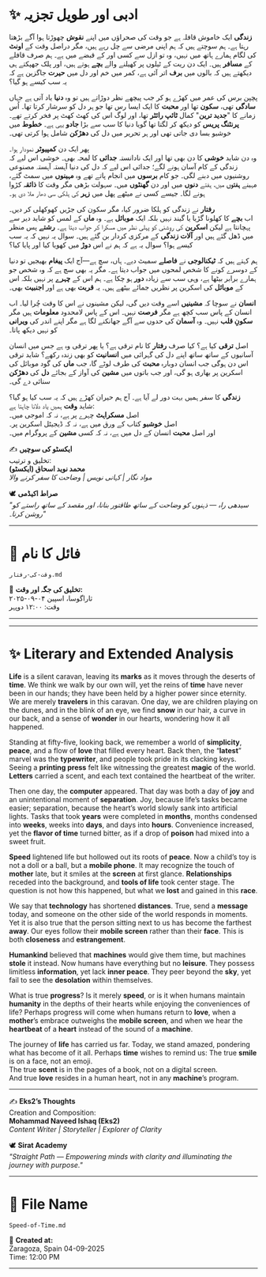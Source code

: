 
# ✨ ادبی اور طویل تجزیہ

**زندگی** ایک خاموش قافلہ ہے جو وقت کی صحراؤں میں اپنے **نقوش** چھوڑتا ہوا آگے بڑھتا رہتا ہے۔ ہم سوچتے ہیں کہ ہم اپنی مرضی سے چل رہے ہیں، مگر دراصل وقت کے **اونٹ** کی لگام ہمارے ہاتھ میں نہیں، وہ تو ازل سے کسی اور کے قبضے میں ہے۔ ہم صرف قافلے کے **مسافر** ہیں۔ ایک دن ریت کے ٹیلوں پر کھیلنے والے **بچے** ہوتے ہیں، اور پلک جھپکتے ہی دیکھتے ہیں کہ بالوں میں **برف** اتر آئی ہے، کمر میں خم اور دل میں **حیرت** جاگزین ہے کہ یہ سب کیسے ہو گیا؟

پچپن برس کی عمر میں کھڑے ہو کر جب پیچھے نظر دوڑاتے ہیں تو وہ **دنیا** یاد آتی ہے جہاں **سادگی** تھی، **سکون** تھا اور **محبت** کا ایک ایسا رس تھا جو ہر دل کو سرشار کرتا تھا۔ اُس زمانے کا "**جدید ترین**" کمال **ٹائپ رائٹر** تھا، اور لوگ اس کی کھٹ کھٹ پر فخر کرتے تھے۔ **پرنٹنگ پریس** کو دیکھ کر لگتا تھا گویا دنیا کا سب سے بڑا **جادو** یہی ہے۔ **خطوط** میں خوشبو بسا دی جاتی تھی اور ہر تحریر میں دل کی **دھڑکن** شامل ہوا کرتی تھی۔

پھر ایک دن **کمپیوٹر** نمودار ہوا۔  
وہ دن شاید **خوشی** کا دن بھی تھا اور ایک نادانستہ **جدائی** کا لمحہ بھی۔ خوشی اس لیے کہ زندگی کے کام آسان ہونے لگے؛ جدائی اس لیے کہ دل کی دنیا آہستہ آہستہ مصنوعی روشنیوں میں دبنے لگی۔ جو کام **برسوں** میں انجام پاتے تھے وہ **مہینوں** میں سمٹ گئے، مہینے **ہفتوں** میں، ہفتے **دنوں** میں اور دن **گھنٹوں** میں۔ سہولت بڑھی مگر وقت کا **ذائقہ** کڑوا ہونے لگا۔ جیسے کسی نے میٹھے پھل میں **زہر** کی ہلکی سی دھار ملا دی ہو۔

**رفتار** نے زندگی کو ہلکا ضرور کیا، مگر سکون کی جڑیں کھوکھلی کر دیں۔  
اب **بچے** کا کھلونا گڑیا یا گیند نہیں بلکہ ایک **موبائل** ہے۔ وہ **ماں** کے لمس کو شاید دیر سے پہچانتا ہے لیکن **اسکرین** کی روشنی کو پہلی نظر میں مسکرا کر جواب دیتا ہے۔ **رشتے** پس منظر میں ڈھل گئے ہیں اور **آلات زندگی** کے مرکزی کردار بن گئے ہیں۔ سوال یہ نہیں کہ یہ سب کیسے ہوا؟ سوال یہ ہے کہ ہم نے اس **دوڑ** میں کھویا کیا اور پایا کیا؟

ہم کہتے ہیں کہ **ٹیکنالوجی** نے **فاصلے** سمیٹ دیے۔ ہاں، سچ ہے—آج ایک **پیغام** بھیجیں تو دنیا کے دوسرے کونے کا شخص لمحوں میں جواب دیتا ہے۔ مگر یہ بھی سچ ہے کہ وہ شخص جو ہمارے برابر بیٹھا ہے، وہی سب سے زیادہ **دور** ہو چکا ہے۔ ہم اس کے **چہرے** پر نہیں بلکہ اس کے **موبائل** کی اسکرین پر نظریں جمائے بیٹھے ہیں۔ یہ **قربت** بھی ہے اور **اجنبیت** بھی۔

**انسان** نے سوچا کہ **مشینیں** اسے وقت دیں گی، لیکن مشینوں نے اس کا وقت چُرا لیا۔ اب انسان کے پاس سب کچھ ہے مگر **فرصت** نہیں۔ اس کے پاس لامحدود **معلومات** ہیں مگر **سکونِ قلب** نہیں۔ وہ **آسمان** کی حدوں سے آگے جھانکنے لگا ہے مگر اپنے اندر کی **ویرانی** کو نہیں دیکھ پاتا۔

اصل **ترقی** کیا ہے؟ کیا صرف **رفتار** کا نام ترقی ہے؟ یا پھر ترقی وہ ہے جس میں انسان آسانیوں کے ساتھ ساتھ اپنے دل کی گہرائی میں **انسانیت** کو بھی زندہ رکھے؟ شاید ترقی اس دن ہوگی جب انسان دوبارہ **محبت** کی طرف لوٹے گا، جب **ماں** کی گود موبائل کی اسکرین پر بھاری ہو گی، اور جب باتوں میں **مشین** کی آواز کے بجائے **دل** کی **دھڑکن** سنائی دے گی۔

**زندگی** کا سفر ہمیں بہت دور لے آیا ہے۔ آج ہم حیران کھڑے ہیں کہ یہ سب کیا ہو گیا؟  
شاید **وقت** ہمیں یاد دلانا چاہتا ہے:  
اصل **مسکراہٹ** چہرے پر ہے، نہ کہ اموجی میں۔  
اصل **خوشبو** کتاب کے ورق میں ہے، نہ کہ ڈیجیٹل اسکرین پر۔  
اور اصل **محبت** انسان کے دل میں ہے، نہ کہ کسی **مشین** کے پروگرام میں۔



✍️ **ایکسٹو کی سوچیں**  
تخلیق و ترتیب:  
**محمد نوید اسحاق (ایکسٹو)**  
*مواد نگار | کہانی نویس | وضاحت کا سفر کرنے والا*  

🕊️ **صراط اکیڈمی**  
*"سیدھی راہ — ذہنوں کو وضاحت کے ساتھ طاقتور بنانا، اور مقصد کے ساتھ راستے کو روشن کرنا۔"*  

---  

# 📂 فائل کا نام
`وقت-کی-رفتار.md`

📅 **تخلیق کی جگہ اور وقت:**  
ثاراگوسا، اسپین  ۰۴-۰۹-۲۰۲۵  
وقت: ۱۲:۰۰ دوپہر  

---
---

# ✨ Literary and Extended Analysis

**Life** is a silent caravan, leaving its **marks** as it moves through the deserts of **time**. We think we walk by our own will, yet the reins of **time** have never been in our hands; they have been held by a higher power since eternity. We are merely **travelers** in this caravan. One day, we are children playing on the dunes, and in the blink of an eye, we find **snow** in our hair, a curve in our back, and a sense of **wonder** in our hearts, wondering how it all happened.

Standing at fifty-five, looking back, we remember a world of **simplicity**, **peace**, and a flow of **love** that filled every heart. Back then, the “**latest**” marvel was the **typewriter**, and people took pride in its clacking keys. Seeing a **printing press** felt like witnessing the greatest **magic** of the world. **Letters** carried a scent, and each text contained the heartbeat of the writer.

Then one day, the **computer** appeared. That day was both a day of **joy** and an unintentional moment of **separation**. Joy, because life’s tasks became easier; separation, because the heart’s world slowly sank into artificial lights. Tasks that took **years** were completed in **months**, months condensed into **weeks**, weeks into **days**, and days into **hours**. Convenience increased, yet the **flavor of time** turned bitter, as if a drop of **poison** had mixed into a sweet fruit.

**Speed** lightened life but hollowed out its roots of **peace**. Now a child’s toy is not a doll or a ball, but a **mobile phone**. It may recognize the touch of **mother** late, but it smiles at the **screen** at first glance. **Relationships** receded into the background, and **tools of life** took center stage. The question is not how this happened, but what we **lost** and gained in this **race**.

We say that **technology** has shortened **distances**. True, send a **message** today, and someone on the other side of the world responds in moments. Yet it is also true that the person sitting next to us has become the farthest **away**. Our eyes follow their **mobile screen** rather than their **face**. This is both **closeness** and **estrangement**.

**Humankind** believed that **machines** would give them time, but machines **stole** it instead. Now humans have everything but no **leisure**. They possess limitless **information**, yet lack **inner peace**. They peer beyond the **sky**, yet fail to see the **desolation** within themselves.

What is true **progress**? Is it merely **speed**, or is it when humans maintain **humanity** in the depths of their hearts while enjoying the conveniences of life? Perhaps progress will come when humans return to **love**, when a **mother**’s embrace outweighs the **mobile screen**, and when we hear the **heartbeat** of a **heart** instead of the sound of a **machine**.

The journey of **life** has carried us far. Today, we stand amazed, pondering what has become of it all. Perhaps **time** wishes to remind us: 
The true **smile** is on a face, not an emoji.  
The true **scent** is in the pages of a book, not on a digital screen.  
And true **love** resides in a human heart, not in any **machine**’s program.

---

✍️ **Eks2’s Thoughts**  
Creation and Composition:  
**Mohammad Naveed Ishaq (Eks2)**  
*Content Writer | Storyteller | Explorer of Clarity*  

🕊️ **Sirat Academy**  
*"Straight Path — Empowering minds with clarity and illuminating the journey with purpose."*

---

# 📂 File Name  
`Speed-of-Time.md`  

📅 **Created at:**  
Zaragoza, Spain  04-09-2025  
Time: 12:00 PM

---



